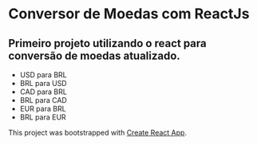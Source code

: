 # Conversor de Moedas com ReactJs
## Primeiro projeto utilizando o react para conversão de moedas atualizado.
 * USD para BRL
 * BRL para USD
 * CAD para BRL
 * BRL para CAD
 * EUR para BRL
 * BRL para EUR

This project was bootstrapped with [Create React App](https://github.com/facebook/create-react-app).
